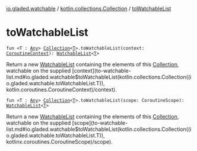 [io.gladed.watchable](../index.md) / [kotlin.collections.Collection](index.md) / [toWatchableList](./to-watchable-list.md)

# toWatchableList

`fun <T : `[`Any`](https://kotlinlang.org/api/latest/jvm/stdlib/kotlin/-any/index.html)`> `[`Collection`](https://kotlinlang.org/api/latest/jvm/stdlib/kotlin.collections/-collection/index.html)`<`[`T`](to-watchable-list.md#T)`>.toWatchableList(context: `[`CoroutineContext`](https://kotlinlang.org/api/latest/jvm/stdlib/kotlin.coroutines/-coroutine-context/index.html)`): `[`WatchableList`](../-watchable-list/index.md)`<`[`T`](to-watchable-list.md#T)`>`

Return a new [WatchableList](../-watchable-list/index.md) containing the elements of this [Collection](https://kotlinlang.org/api/latest/jvm/stdlib/kotlin.collections/-collection/index.html), watchable on the supplied [context](to-watchable-list.md#io.gladed.watchable$toWatchableList(kotlin.collections.Collection((io.gladed.watchable.toWatchableList.T)), kotlin.coroutines.CoroutineContext)/context).

`fun <T : `[`Any`](https://kotlinlang.org/api/latest/jvm/stdlib/kotlin/-any/index.html)`> `[`Collection`](https://kotlinlang.org/api/latest/jvm/stdlib/kotlin.collections/-collection/index.html)`<`[`T`](to-watchable-list.md#T)`>.toWatchableList(scope: CoroutineScope): `[`WatchableList`](../-watchable-list/index.md)`<`[`T`](to-watchable-list.md#T)`>`

Return a new [WatchableList](../-watchable-list/index.md) containing the elements of this [Collection](https://kotlinlang.org/api/latest/jvm/stdlib/kotlin.collections/-collection/index.html), watchable on the supplied [scope](to-watchable-list.md#io.gladed.watchable$toWatchableList(kotlin.collections.Collection((io.gladed.watchable.toWatchableList.T)), kotlinx.coroutines.CoroutineScope)/scope).

